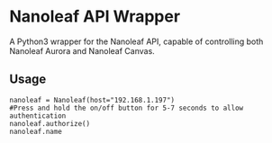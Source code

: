 
# Nanoleaf API Wrapper

A Python3 wrapper for the Nanoleaf API, capable of controlling both Nanoleaf Aurora and Nanoleaf Canvas.


## Usage

    nanoleaf = Nanoleaf(host="192.168.1.197")
    #Press and hold the on/off button for 5-7 seconds to allow authentication
    nanoleaf.authorize()
    nanoleaf.name

